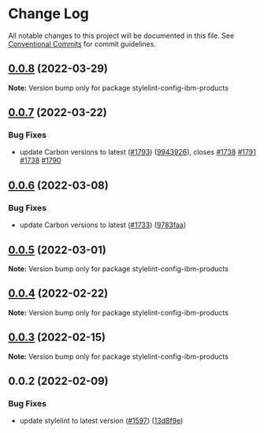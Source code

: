 # Change Log

All notable changes to this project will be documented in this file.
See [Conventional Commits](https://conventionalcommits.org) for commit guidelines.

## [0.0.8](https://github.com/carbon-design-system/ibm-cloud-cognitive/compare/stylelint-config-ibm-products@0.0.7...stylelint-config-ibm-products@0.0.8) (2022-03-29)

**Note:** Version bump only for package stylelint-config-ibm-products





## [0.0.7](https://github.com/carbon-design-system/ibm-cloud-cognitive/compare/stylelint-config-ibm-products@0.0.6...stylelint-config-ibm-products@0.0.7) (2022-03-22)


### Bug Fixes

* update Carbon versions to latest ([#1793](https://github.com/carbon-design-system/ibm-cloud-cognitive/issues/1793)) ([9943926](https://github.com/carbon-design-system/ibm-cloud-cognitive/commit/9943926b5234ce0690417d16483da4caa84790cf)), closes [#1738](https://github.com/carbon-design-system/ibm-cloud-cognitive/issues/1738) [#1791](https://github.com/carbon-design-system/ibm-cloud-cognitive/issues/1791) [#1738](https://github.com/carbon-design-system/ibm-cloud-cognitive/issues/1738) [#1790](https://github.com/carbon-design-system/ibm-cloud-cognitive/issues/1790)





## [0.0.6](https://github.com/carbon-design-system/ibm-cloud-cognitive/compare/stylelint-config-ibm-products@0.0.5...stylelint-config-ibm-products@0.0.6) (2022-03-08)


### Bug Fixes

* update Carbon versions to latest ([#1733](https://github.com/carbon-design-system/ibm-cloud-cognitive/issues/1733)) ([9783faa](https://github.com/carbon-design-system/ibm-cloud-cognitive/commit/9783faac23d8f03598ef0e5994743c4c5f915705))





## [0.0.5](https://github.com/carbon-design-system/ibm-cloud-cognitive/compare/stylelint-config-ibm-products@0.0.4...stylelint-config-ibm-products@0.0.5) (2022-03-01)

**Note:** Version bump only for package stylelint-config-ibm-products





## [0.0.4](https://github.com/carbon-design-system/ibm-cloud-cognitive/compare/stylelint-config-ibm-products@0.0.3...stylelint-config-ibm-products@0.0.4) (2022-02-22)

**Note:** Version bump only for package stylelint-config-ibm-products





## [0.0.3](https://github.com/carbon-design-system/ibm-cloud-cognitive/compare/stylelint-config-ibm-products@0.0.2...stylelint-config-ibm-products@0.0.3) (2022-02-15)

**Note:** Version bump only for package stylelint-config-ibm-products





## 0.0.2 (2022-02-09)


### Bug Fixes

* update stylelint to latest version ([#1597](https://github.com/carbon-design-system/ibm-cloud-cognitive/issues/1597)) ([13d8f9e](https://github.com/carbon-design-system/ibm-cloud-cognitive/commit/13d8f9eb2885e687ba23f66b019a5629fffa2a85))
